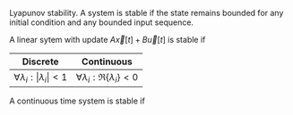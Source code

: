 Lyapunov stability. A system is stable if the state remains bounded for any initial condition and any bounded input sequence.

A linear sytem with update $A\vec{x}[t] + B\vec{u}[t]$ is stable if 

|Discrete|Continuous|
|--------|-----------|
|$\forall \lambda_i : \vert \lambda_i \vert < 1$|$\forall \lambda_i : \Re \{\lambda_i\} < 0$|


A continuous time system is stable if

